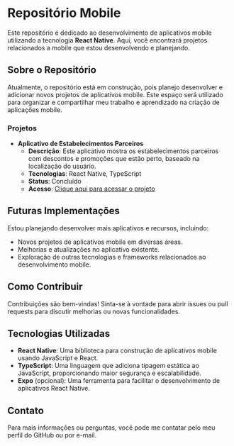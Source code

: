 # Repositório Mobile

Este repositório é dedicado ao desenvolvimento de aplicativos mobile utilizando a tecnologia **React Native**. Aqui, você encontrará projetos relacionados a mobile que estou desenvolvendo e planejando.

## Sobre o Repositório

Atualmente, o repositório está em construção, pois planejo desenvolver e adicionar novos projetos de aplicativos mobile. Este espaço será utilizado para organizar e compartilhar meu trabalho e aprendizado na criação de aplicações mobile.

### Projetos

- **Aplicativo de Estabelecimentos Parceiros**
  - **Descrição**: Este aplicativo mostra os estabelecimentos parceiros com descontos e promoções que estão perto, baseado na localização do usuário.
  - **Tecnologias**: React Native, TypeScript
  - **Status**: Concluído
  - **Acesso**: [Clique aqui para acessar o projeto](https://github.com/NatashaB-randao/Mobile/tree/main/REACT%20NATIVE/nlw)

## Futuras Implementações

Estou planejando desenvolver mais aplicativos e recursos, incluindo:

- Novos projetos de aplicativos mobile em diversas áreas.
- Melhorias e atualizações no aplicativo existente.
- Exploração de outras tecnologias e frameworks relacionados ao desenvolvimento mobile.

## Como Contribuir

Contribuições são bem-vindas! Sinta-se à vontade para abrir issues ou pull requests para discutir melhorias ou novas funcionalidades.

## Tecnologias Utilizadas

- **React Native**: Uma biblioteca para construção de aplicativos mobile usando JavaScript e React.
- **TypeScript**: Uma linguagem que adiciona tipagem estática ao JavaScript, proporcionando maior segurança e escalabilidade.
- **Expo** (opcional): Uma ferramenta para facilitar o desenvolvimento de aplicativos React Native.

## Contato

Para mais informações ou perguntas, você pode me contatar pelo meu perfil do GitHub ou por e-mail.




